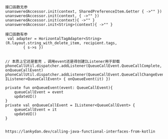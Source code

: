 
    接口函数无参
    unansweredAccessor.init(context, SharedPreferenceItem.Getter { ->"" })
    unansweredAccessor.init(context, { ->"" })
    unansweredAccessor.init(context){ ->"" }
    unansweredAccessor.init<String>(context){ ->"" }

    接口函数有参
     val adapter = HorizontalTagAdapter<String>(R.layout.string_with_delete_item, recipient.tags,
            { s->s })


    // 本质上它还是套壳 ，调用event还是得创建IListener用于卸载  
    phoneCallUtil.dispatcher.addListener(QueueCallEvent.QueueCallComplete, onQueueCallEvent)
    phoneCallUtil.dispatcher.addListener(QueueCallEvent.QueueCallChangeEvent, IListener<QueueCallEvent> { onQueueEvent(it) })

    private fun onQueueEvent(event: QueueCallEvent){
        queueCallEvent = event
        updateUI()
    }
    private val onQueueCallEvent = IListener<QueueCallEvent> {
        queueCallEvent = it
        updateUI()  
    }


    https://lankydan.dev/calling-java-functional-interfaces-from-kotlin

    
